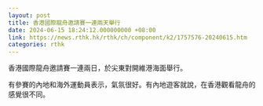 ```yaml
---
layout: post
title: 香港國際龍舟邀請賽一連兩天舉行
date: 2024-06-15 18:24:12.000000000 +08:00
link: https://news.rthk.hk/rthk/ch/component/k2/1757576-20240615.htm
categories: rthk
---
```


香港國際龍舟邀請賽一連兩日，於尖東對開維港海面舉行。

有參賽的內地和海外運動員表示，氣氛很好。有內地遊客就說，在香港觀看龍舟的感覺很不同。
